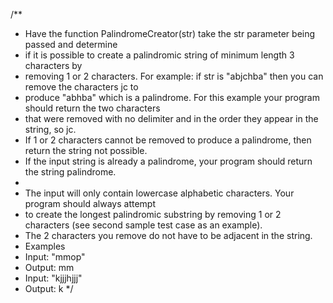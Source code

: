 /**
 * Have the function PalindromeCreator(str) take the str parameter being passed and determine
 *  if it is possible to create a palindromic string of minimum length 3 characters by 
 * removing 1 or 2 characters. For example: if str is "abjchba" then you can remove the characters jc to 
 * produce "abhba" which is a palindrome. For this example your program should return the two characters 
 * that were removed with no delimiter and in the order they appear in the string, so jc.
 * If 1 or 2 characters cannot be removed to produce a palindrome, then return the string not possible.
 * If the input string is already a palindrome, your program should return the string palindrome.
 * 
 * The input will only contain lowercase alphabetic characters. Your program should always attempt 
 * to create the longest palindromic substring by removing 1 or 2 characters (see second sample test case as an example).
 * The 2 characters you remove do not have to be adjacent in the string.
 * Examples
 * Input: "mmop"
 * Output: mm
 * Input: "kjjjhjjj"
 * Output: k
 */